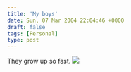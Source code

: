 ```yaml
---
title: 'My boys'
date: Sun, 07 Mar 2004 22:04:46 +0000
draft: false
tags: [Personal]
type: post
---
```


They grow up so fast. ![](http://jroller.com/resources/jmrodri/Together.jpg)